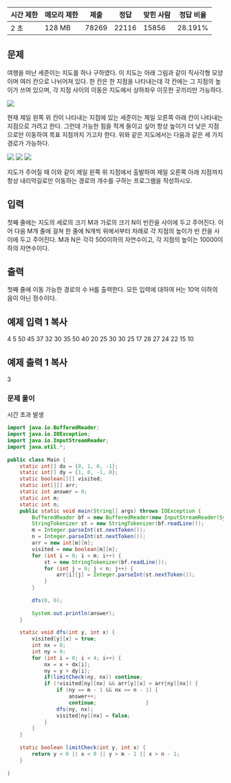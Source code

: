 |시간 제한|메모리 제한|제출|정답|맞힌 사람|정답 비율|
|---|---|---|---|---|---|
|2 초|128 MB|78269|22116|15856|28.191%|

## 문제

여행을 떠난 세준이는 지도를 하나 구하였다. 이 지도는 아래 그림과 같이 직사각형 모양이며 여러 칸으로 나뉘어져 있다. 한 칸은 한 지점을 나타내는데 각 칸에는 그 지점의 높이가 쓰여 있으며, 각 지점 사이의 이동은 지도에서 상하좌우 이웃한 곳끼리만 가능하다.

![](https://upload.acmicpc.net/0e11f3db-35d2-4b01-9aa0-9a39252f05be/-/preview/)

현재 제일 왼쪽 위 칸이 나타내는 지점에 있는 세준이는 제일 오른쪽 아래 칸이 나타내는 지점으로 가려고 한다. 그런데 가능한 힘을 적게 들이고 싶어 항상 높이가 더 낮은 지점으로만 이동하여 목표 지점까지 가고자 한다. 위와 같은 지도에서는 다음과 같은 세 가지 경로가 가능하다.

![](https://upload.acmicpc.net/917d0418-35db-4081-9f62-69a2cc78721e/-/preview/) ![](https://upload.acmicpc.net/1ed5b78d-a4a1-49c0-8c23-12a12e2937e1/-/preview/) ![](https://upload.acmicpc.net/e57e7ef0-cc56-4340-ba5f-b22af1789f63/-/preview/)

지도가 주어질 때 이와 같이 제일 왼쪽 위 지점에서 출발하여 제일 오른쪽 아래 지점까지 항상 내리막길로만 이동하는 경로의 개수를 구하는 프로그램을 작성하시오.

## 입력

첫째 줄에는 지도의 세로의 크기 M과 가로의 크기 N이 빈칸을 사이에 두고 주어진다. 이어 다음 M개 줄에 걸쳐 한 줄에 N개씩 위에서부터 차례로 각 지점의 높이가 빈 칸을 사이에 두고 주어진다. M과 N은 각각 500이하의 자연수이고, 각 지점의 높이는 10000이하의 자연수이다.

## 출력

첫째 줄에 이동 가능한 경로의 수 H를 출력한다. 모든 입력에 대하여 H는 10억 이하의 음이 아닌 정수이다.

## 예제 입력 1 복사

4 5
50 45 37 32 30
35 50 40 20 25
30 30 25 17 28
27 24 22 15 10

## 예제 출력 1 복사

3

### 문제 풀이

시간 초과 발생

```java
import java.io.BufferedReader;  
import java.io.IOException;  
import java.io.InputStreamReader;  
import java.util.*;  
  
public class Main {  
    static int[] dx = {0, 1, 0, -1};  
    static int[] dy = {1, 0, -1, 0};  
    static boolean[][] visited;  
    static int[][] arr;  
    static int answer = 0;  
    static int m;  
    static int n;  
    public static void main(String[] args) throws IOException {  
        BufferedReader bf = new BufferedReader(new InputStreamReader(System.in));  
        StringTokenizer st = new StringTokenizer(bf.readLine());  
        m = Integer.parseInt(st.nextToken());  
        n = Integer.parseInt(st.nextToken());  
        arr = new int[m][n];  
        visited = new boolean[m][n];  
        for (int i = 0; i < m; i++) {  
            st = new StringTokenizer(bf.readLine());  
            for (int j = 0; j < n; j++) {  
                arr[i][j] = Integer.parseInt(st.nextToken());  
            }  
        }  
  
        dfs(0, 0);  
  
        System.out.println(answer);  
    }  
  
    static void dfs(int y, int x) {  
        visited[y][x] = true;  
        int nx = 0;  
        int ny = 0;  
        for (int i = 0; i < 4; i++) {  
            nx = x + dx[i];  
            ny = y + dy[i];  
            if(limitCheck(ny, nx)) continue;  
            if (!visited[ny][nx] && arr[y][x] > arr[ny][nx]) {  
                if (ny == m - 1 && nx == n - 1) {  
                    answer++;  
                    continue;                }  
                dfs(ny, nx);  
                visited[ny][nx] = false;  
            }  
        }  
    }  
  
    static boolean limitCheck(int y, int x) {  
        return y < 0 || x < 0 || y > m - 1 || x > n - 1;  
    }  
  
}
```